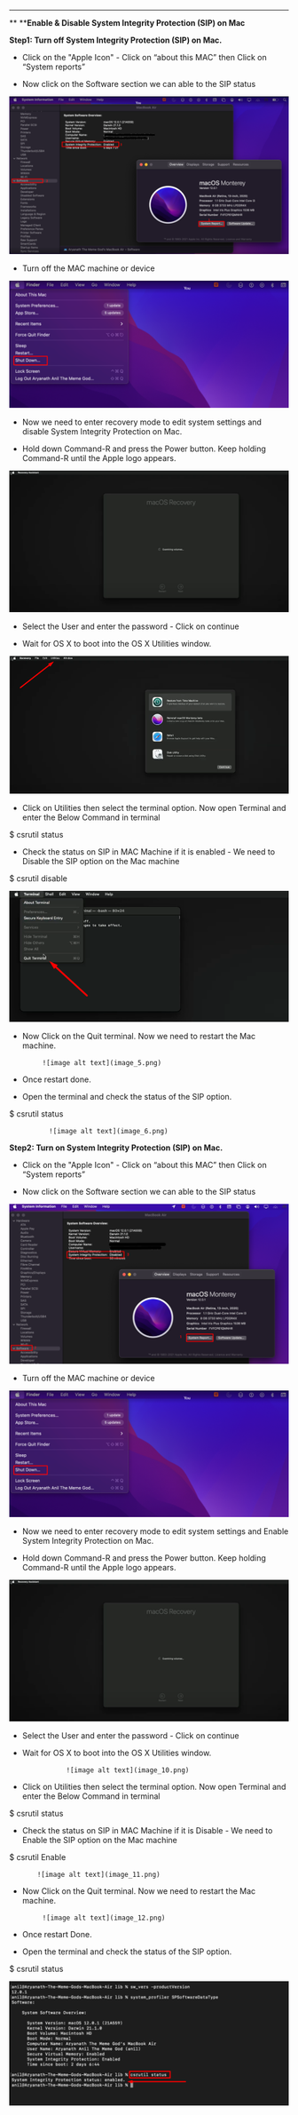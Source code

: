 **        **

**                  ****Enable & Disable System Integrity Protection (SIP) on Mac**

**Step1:  Turn off System Integrity Protection (SIP) on Mac.**

* Click on the "Apple Icon" - Click on “about this MAC” then Click on “System reports”

* Now click on the Software section we can able to the SIP status

![image alt text](image_0.png)

* Turn off the MAC machine or device

![image alt text](image_1.png)

* Now we need to enter recovery mode to edit system settings and disable System Integrity Protection on Mac. 

* Hold down Command-R and press the Power button. Keep holding Command-R until the Apple logo appears.

![image alt text](image_2.png)

* Select the User and enter the password - Click on continue 

*  Wait for OS X to boot into the OS X Utilities window.

![image alt text](image_3.png)

* Click on Utilities then select the terminal option. Now open Terminal and enter the  Below Command in terminal 

$ csrutil status

* Check the status on SIP in MAC Machine if it is enabled - We need to Disable the SIP option on the Mac machine

$  csrutil disable

![image alt text](image_4.png)

* Now Click on the Quit terminal. Now we need to restart the Mac machine.

           ![image alt text](image_5.png)

* Once restart done. 

* Open the terminal and check the status of the SIP option.

$ csrutil status

              ![image alt text](image_6.png)

**Step2:  Turn on System Integrity Protection (SIP) on Mac.**

* Click on the "Apple Icon" - Click on “about this MAC” then Click on “System reports”

* Now click on the Software section we can able to the SIP status

![image alt text](image_7.png)

* Turn off the MAC machine or device

![image alt text](image_8.png)

* Now we need to enter recovery mode to edit system settings and Enable System Integrity Protection on Mac. 

* Hold down Command-R and press the Power button. Keep holding Command-R until the Apple logo appears.

![image alt text](image_9.png)

* Select the User and enter the password - Click on continue 

*  Wait for OS X to boot into the OS X Utilities window.

                  ![image alt text](image_10.png)

* Click on Utilities then select the terminal option. Now open Terminal and enter the  Below Command in terminal 

$ csrutil status

* Check the status on SIP in MAC Machine if it is Disable - We need to Enable the SIP option on the Mac machine

$  csrutil Enable

           ![image alt text](image_11.png)

* Now Click on the Quit terminal. Now we need to restart the Mac machine.

           ![image alt text](image_12.png)

* Once restart Done. 

* Open the terminal and check the status of the SIP option.

$ csrutil status

![image alt text](image_13.png)

